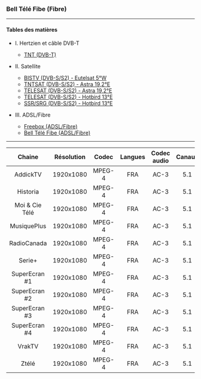 ### Bell Télé Fibe (Fibre)

---------

#### Tables des matières

  * I. Hertzien et câble DVB-T
	* [TNT (DVB-T)](doc/tnt.md)

  * II. Satellite
  	* [BISTV (DVB-S/S2) - Eutelsat 5°W](doc/bistvEutelsat.md)
  	* [TNTSAT (DVB-S/S2) - Astra 19,2°E](doc/tntsatAstra.md)
  	* [TELESAT (DVB-S/S2) - Astra 19,2°E](doc/telesatAstra.md)
  	* [TELESAT (DVB-S/S2) - Hotbird 13°E](doc/telesatHotbird.md)
  	* [SSR/SRG (DVB-S/S2) - Hotbird 13°E](doc/ssrsrgHotbird.md)

  * III. ADSL/Fibre
  	* [Freebox (ADSL/Fibre)](doc/freebox.md)
  	* [Bell Télé Fibe (ADSL/Fibre)](doc/bellFibe.md) 

----------

Chaine | Résolution | Codec | Langues | Codec audio | Canaux | Débits
|:---: | :---: | :---: | :---: | :---: | :---: | :---:|
AddickTV | 1920x1080 | MPEG-4 | FRA | AC-3 | 5.1 | 384 Kbps |
Historia | 1920x1080 | MPEG-4 | FRA | AC-3 | 5.1 | 384 Kbps |
Moi & Cie Télé | 1920x1080 | MPEG-4 | FRA | AC-3 | 5.1 | 384 Kbps |
MusiquePlus | 1920x1080 | MPEG-4 | FRA | AC-3 | 5.1 | 384 Kbps |
RadioCanada | 1920x1080 | MPEG-4 | FRA | AC-3 | 5.1 | 384 Kbps |
Serie+ | 1920x1080 | MPEG-4 | FRA | AC-3 | 5.1 | 384 Kbps |
SuperEcran #1 | 1920x1080 | MPEG-4 | FRA | AC-3 | 5.1 | 448 Kbps |
SuperEcran #2 | 1920x1080 | MPEG-4 | FRA | AC-3 | 5.1 | 448 Kbps |
SuperEcran #3 | 1920x1080 | MPEG-4 | FRA | AC-3 | 5.1 | 448 Kbps |
SuperEcran #4 | 1920x1080 | MPEG-4 | FRA | AC-3 | 5.1 | 384 Kbps |
VrakTV | 1920x1080 | MPEG-4 | FRA | AC-3 | 5.1 | 384 Kbps |
Ztélé | 1920x1080 | MPEG-4 | FRA | AC-3 | 5.1 | 384 Kbps |
